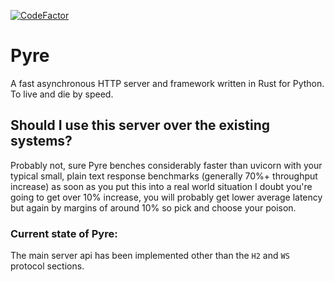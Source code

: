 [![CodeFactor](https://www.codefactor.io/repository/github/project-dream-weaver/pyre-http/badge)](https://www.codefactor.io/repository/github/project-dream-weaver/pyre-http)
# Pyre
A fast asynchronous HTTP server and framework written in Rust for Python. To live and die by speed.

## Should I use this server over the existing systems?
Probably not, sure Pyre benches considerably faster than uvicorn with your typical small, plain text response benchmarks (generally 70%+ throughput increase) as soon as you put this into a real world situation I doubt you're going to get over 10% increase, you will probably get lower average latency but again by margins of around 10% so pick and choose your poison.

### Current state of Pyre:
The main server api has been implemented other than the `H2` and `WS` protocol sections.
